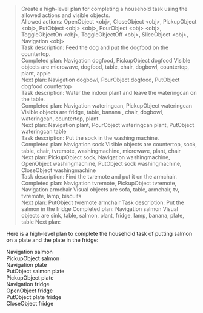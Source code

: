 > Create a high-level plan for completing a household task using the allowed actions and visible objects.  
> Allowed actions: OpenObject \<obj\>, CloseObject \<obj\>, PickupObject \<obj\>, PutObject \<obj\> \<obj\>, PourObject \<obj\> \<obj\>, ToggleObjectOn \<obj\>, ToggleObjectOff \<obj\>, SliceObject \<obj\>, Navigation \<obj\>  
> Task description: Feed the dog and put the dogfood on the countertop.  
> Completed plan: Navigation dogfood, PickupObject dogfood Visible objects are microwave, dogfood, table, chair, dogbowl, countertop, plant, apple  
> Next plan: Navigation dogbowl, PourObject dogfood, PutObject dogfood countertop   
> Task description: Water the indoor plant and leave the wateringcan on the table.  
> Completed plan: Navigation wateringcan, PickupObject wateringcan Visible objects are fridge, table, banana , chair, dogbowl, wateringcan, countertop, plant  
> Next plan: Navigation plant, PourObject wateringcan plant, PutObject wateringcan table  
> Task description: Put the sock in the washing machine.  
> Completed plan: Navigation sock Visible objects are countertop, sock, table, chair, tvremote, washingmachine, microwave, plant, chair  
> Next plan: PickupObject sock, Navigation washingmachine, OpenObject washingmachine, PutObject sock washingmachine, CloseObject washingmachine  
> Task description: Find the tvremote and put it on the armchair.  
> Completed plan: Navigation tvremote, PickupObject tvremote, Navigation armchair Visual objects are sofa, table, armchair, tv, tvremote, lamp, biscuits  
> Next plan: PutObject tvremote armchair Task description: Put the salmon in the fridge Completed plan: Navigation salmon Visual objects are sink, table, salmon, plant, fridge, lamp, banana, plate, table Next plan:  
>  
Here is a high-level plan to complete the household task of putting salmon on a plate and the plate in the fridge:  
  
Navigation salmon  
PickupObject salmon  
Navigation plate  
PutObject salmon plate  
PickupObject plate  
Navigation fridge  
OpenObject fridge  
PutObject plate fridge  
CloseObject fridge  
  